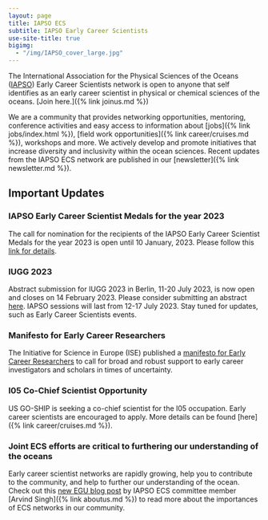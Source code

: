 ```yaml
---
layout: page
title: IAPSO ECS
subtitle: IAPSO Early Career Scientists
use-site-title: true
bigimg:
  - "/img/IAPSO_cover_large.jpg"
---
```


The International Association for the Physical Sciences of the Oceans ([IAPSO](https://iapso-ocean.org/)) Early Career Scientists network is open to anyone  that self identifies as an early career scientist in physical or chemical sciences of the oceans. [Join here.]({% link joinus.md %})

We are a community that provides networking opportunities, mentoring, conference activities and easy access to information about [jobs]({% link jobs/index.html %}), [field work opportunities]({% link career/cruises.md %}), workshops and more. We actively develop and promote initiatives that increase diversity and inclusivity within the ocean sciences. Recent updates from the IAPSO ECS network are published in our [newsletter]({% link newsletter.md %}).

## Important Updates

### IAPSO Early Career Scientist Medals for the year 2023
The call for nomination for the recipients of the IAPSO Early Career Scientist Medals for the year 2023 is open until 10 January, 2023. Please follow this [link for details](https://iapso-ocean.org/resources/news-archive/206-iapso-early-career-scientist-medals-2023.html).

### IUGG 2023
Abstract submission for IUGG 2023 in Berlin, 11-20 July 2023, is now open and closes on 14 February 2023. Please consider submitting an abstract [here](https://www.iugg2023berlin.org/abstract-submission/). IAPSO sessions will last from 12-17 July 2023. Stay tuned for updates, such as Early Career Scientists events.

### Manifesto for Early Career Researchers
The Initiative for Science in Europe (ISE) published a [manifesto for Early Career Researchers](https://initiative-se.eu/manifesto/) to call for broad and robust support to early career investigators and scholars in times of uncertainty.

### I05 Co-Chief Scientist Opportunity
US GO-SHIP is seeking a co-chief scientist for the I05 occupation. Early career scientists are encouraged to apply. More details can be found [here]({% link career/cruises.md %}).

### Joint ECS efforts are critical to furthering our understanding of the oceans
Early career scientist networks are rapidly growing, help you to contribute to the community, and help to further our understanding of the ocean. Check out this [new EGU blog post](https://blogs.egu.eu/divisions/os/2021/06/25/ocean-networks-1/) by IAPSO ECS committee member [Arvind Singh]({% link aboutus.md %}) to read more about the importances of ECS networks in our community.
